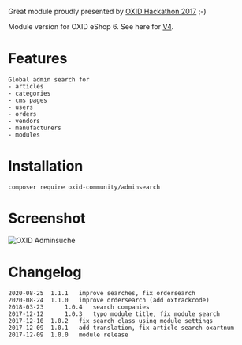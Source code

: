 Great module proudly presented by [OXID Hackathon 2017](https://openspacer.org/12-oxid-community/185-oxid-hackathon-nuernberg-2017/) ;-)

Module version for OXID eShop 6. See here for [V4](https://github.com/OXIDprojects/adminsearch/tree/oxid4).

# Features

	Global admin search for
	- articles
	- categories
	- cms pages
	- users
	- orders
	- vendors
	- manufacturers
	- modules

# Installation

```
composer require oxid-community/adminsearch
```

# Screenshot

![OXID Adminsuche](screenshot.png)


# Changelog

	2020-08-25	1.1.1	improve searches, fix ordersearch
	2020-08-24	1.1.0	improve ordersearch (add oxtrackcode)
	2018-03-23  	1.0.4   search companies
	2017-12-12  	1.0.3   typo module title, fix module search
	2017-12-10	1.0.2	fix search class using module settings 
	2017-12-09	1.0.1	add translation, fix article search oxartnum
	2017-12-09	1.0.0	module release
